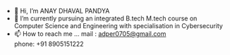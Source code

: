 - 👋 Hi, I’m ANAY DHAVAL PANDYA
- 🌱 I’m currently pursuing an integrated B.tech M.tech course on Computer Science and Engineering with specialisation in Cybersecurity
- 📫 How to reach me ...
     mail : adper0705@gmail.com  
     phone: +91 8905151222  
<!---
- 👋 Hi, I’m @ADPer0705
- 👀 I’m interested in ...
- 🌱 I’m currently learning ...
- 💞️ I’m looking to collaborate on ...
- 📫 How to reach me ...
--->

<!---
ADPer0705/ADPer0705 is a ✨ special ✨ repository because its `README.md` (this file) appears on your GitHub profile.
You can click the Preview link to take a look at your changes.
--->
